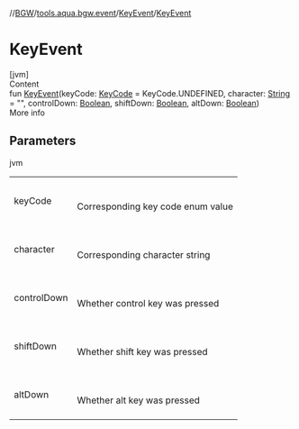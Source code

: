 //[BGW](../../../index.md)/[tools.aqua.bgw.event](../index.md)/[KeyEvent](index.md)/[KeyEvent](-key-event.md)



# KeyEvent  
[jvm]  
Content  
fun [KeyEvent](-key-event.md)(keyCode: [KeyCode](../-key-code/index.md) = KeyCode.UNDEFINED, character: [String](https://kotlinlang.org/api/latest/jvm/stdlib/kotlin/-string/index.html) = "", controlDown: [Boolean](https://kotlinlang.org/api/latest/jvm/stdlib/kotlin/-boolean/index.html), shiftDown: [Boolean](https://kotlinlang.org/api/latest/jvm/stdlib/kotlin/-boolean/index.html), altDown: [Boolean](https://kotlinlang.org/api/latest/jvm/stdlib/kotlin/-boolean/index.html))  
More info  


## Parameters  
  
jvm  
  
| | |
|---|---|
| <a name="tools.aqua.bgw.event/KeyEvent/KeyEvent/#tools.aqua.bgw.event.KeyCode#kotlin.String#kotlin.Boolean#kotlin.Boolean#kotlin.Boolean/PointingToDeclaration/"></a>keyCode| <a name="tools.aqua.bgw.event/KeyEvent/KeyEvent/#tools.aqua.bgw.event.KeyCode#kotlin.String#kotlin.Boolean#kotlin.Boolean#kotlin.Boolean/PointingToDeclaration/"></a><br><br>Corresponding key code enum value<br><br>|
| <a name="tools.aqua.bgw.event/KeyEvent/KeyEvent/#tools.aqua.bgw.event.KeyCode#kotlin.String#kotlin.Boolean#kotlin.Boolean#kotlin.Boolean/PointingToDeclaration/"></a>character| <a name="tools.aqua.bgw.event/KeyEvent/KeyEvent/#tools.aqua.bgw.event.KeyCode#kotlin.String#kotlin.Boolean#kotlin.Boolean#kotlin.Boolean/PointingToDeclaration/"></a><br><br>Corresponding character string<br><br>|
| <a name="tools.aqua.bgw.event/KeyEvent/KeyEvent/#tools.aqua.bgw.event.KeyCode#kotlin.String#kotlin.Boolean#kotlin.Boolean#kotlin.Boolean/PointingToDeclaration/"></a>controlDown| <a name="tools.aqua.bgw.event/KeyEvent/KeyEvent/#tools.aqua.bgw.event.KeyCode#kotlin.String#kotlin.Boolean#kotlin.Boolean#kotlin.Boolean/PointingToDeclaration/"></a><br><br>Whether control key was pressed<br><br>|
| <a name="tools.aqua.bgw.event/KeyEvent/KeyEvent/#tools.aqua.bgw.event.KeyCode#kotlin.String#kotlin.Boolean#kotlin.Boolean#kotlin.Boolean/PointingToDeclaration/"></a>shiftDown| <a name="tools.aqua.bgw.event/KeyEvent/KeyEvent/#tools.aqua.bgw.event.KeyCode#kotlin.String#kotlin.Boolean#kotlin.Boolean#kotlin.Boolean/PointingToDeclaration/"></a><br><br>Whether shift key was pressed<br><br>|
| <a name="tools.aqua.bgw.event/KeyEvent/KeyEvent/#tools.aqua.bgw.event.KeyCode#kotlin.String#kotlin.Boolean#kotlin.Boolean#kotlin.Boolean/PointingToDeclaration/"></a>altDown| <a name="tools.aqua.bgw.event/KeyEvent/KeyEvent/#tools.aqua.bgw.event.KeyCode#kotlin.String#kotlin.Boolean#kotlin.Boolean#kotlin.Boolean/PointingToDeclaration/"></a><br><br>Whether alt key was pressed<br><br>|
  
  



